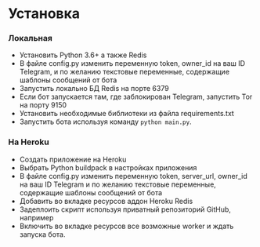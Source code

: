 # Установка
### Локальная

- Установить Python 3.6+ а также Redis
- В файле config.py изменить переменную token, owner_id на ваш ID Telegram, и по желанию текстовые переменные, содержащие шаблоны сообщений от бота
- Запустить локально БД Redis на портe 6379
- Если бот запускается там, где заблокирован Telegram, запустить Tor на порту 9150
- Установить необходимые библиотеки из файла requirements.txt
- Запустить бота используя команду `python main.py`.

### На Heroku

- Создать приложение на Heroku
- Выбрать Python buildpack в настройках приложения
- В файле config.py изменить переменную token, server_url, owner_id на ваш ID Telegram и по желанию текстовые переменные, содержащие шаблоны сообщений от бота
- Добавить во вкладке ресурсов аддон Heroku Redis
- Задеплоить скрипт используя приватный репозиторий GitHub, например
- Включить во вкладке ресурсов все возможные worker и ждать запуска бота.
